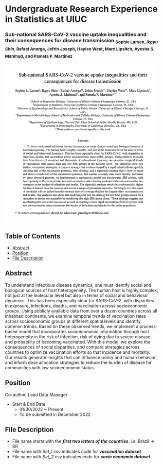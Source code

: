 # Undergraduate Research Experience in Statistics at UIUC

### Sub-national SARS-CoV-2 vaccine uptake inequalities and their consequences for disease transmission <sub> Sophie Larsen, ***Ikgyu Shin***, Rafael Anorga, Jefrin Joseph, Haylee West, Marc Lipsitch, Ayesha S. Mahmud, and Pamela P. Martinez </sub>

![Cover Page](coverpaper.png)

## Table of Contents
* [Abstract](#abstract)
* [Position](#position)
* [File Description](#file-description)


## Abstract

To understand infectious disease dynamics, one must identify social and biological sources of host heterogeneity. The human host is highly complex, not just at the molecular level but also in terms of social and behavioral dynamics. This has been especially clear for SARS-CoV-2, with disparities in exposure, infections, deaths, and vaccination across socioeconomic groups. Using publicly available data from over a dozen countries across all inhabited continents, we examine temporal trends of vaccination rates across socioeconomic groups at different spatial levels and identify common trends. Based on these observed trends, we implement a process-based model that incorporates socioeconomic information through host heterogeneity in the risk of infection, risk of dying due to severe disease, and probability of becoming vaccinated. With this model, we explore the consequences of social disparities, and compare strategies across countries to optimize vaccination efforts so that incidence and mortality. Our results generate insights that can influence policy and human behavior, and inform dose allocation strategies to reduce the burden of disease for communities with low socioeconomic status.

## Position

Co-author, Lead Data Manager

- Start & End Date
  - 01/30/2022 ~ Present
  - To be submitted in December 2022

## File Description

* File name starts with the ***first two letters of the countries***. i.e. Brazil -> BR
* File name with *Set_1.csv* indicates code for ***vaccination dataset***. 
* File name with *Set_2.csv* indicates code for ***socio economic dataset***.


